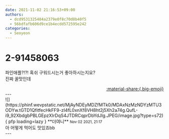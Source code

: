 ```yaml
---
date: 2021-11-02 21:16:53+09:00
authors:
  - dcd9531325484a2379e0f8c70d8b40f5
  - 56bdfafb606d9ce1b4ecdd572595e242
categories:
  - Seoyeon
---
```


# 2-91458063

<div class="post-container" markdown="1">
<div class="content-container md-sidebar__scrollwrap" markdown="1">

파인애플?!?! 혹쉬 구워드시는거 좋아하시는지요?<br>진짜 꿀맛인데

</div>
</div>

<div style="text-align: right;" markdown="1">
<a href="https://weverse.io/fromis9/fanpost/2-91458063" style="text-align: right;">:material-share:{.big-emoji}</a>
</div>
---

<div class="comments-container md-sidebar__scrollwrap" markdown="1">
<div class="comment" markdown="1">
<div class='id-container' markdown="1">
![](https://phinf.wevpstatic.net/MjAyNDEyMDZfMTk0/MDAxNzMzNDYzMTU3ODYw.tGTD1QfitfecHkFF9-zI4fL0xnXf8VH8ht2j5Xh2a74g.QufL-i9_92XbdgbPBLGEpzXIrDqS4JTDRCqprDbYdJIg.JPEG/image.jpg?type=s72){ pfp loading=lazy }
**<span class="artist">더여니</span>** <small>Nov 02 2021, 21:17</small><br>
</div>
<div class='comment-body' markdown="1">
아 어떻게 먹어도 맛있죠bb
</div>
</div>
</div>
---
